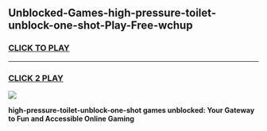 
## Unblocked-Games-high-pressure-toilet-unblock-one-shot-Play-Free-wchup
<h3>
<a href="https://premium76.site?title=high-pressure-toilet-unblock-one-shot&ref=12A">CLICK TO PLAY</a></h3>
<hr>

<h3>
<a href="https://premium76.site?title=high-pressure-toilet-unblock-one-shot&ref=12A">CLICK 2 PLAY</a>
  
</h3>

<a href="https://premium76.site?title=high-pressure-toilet-unblock-one-shot&ref=12A"><img src="https://clearcache.store/games.png"></a>


**high-pressure-toilet-unblock-one-shot games unblocked: Your Gateway to Fun and Accessible Online Gaming**
